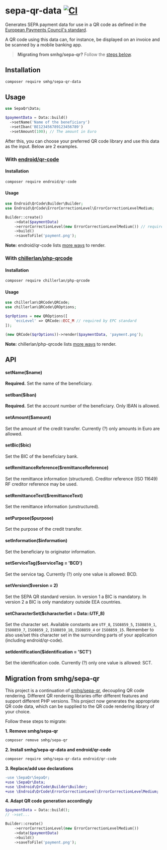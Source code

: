 # sepa-qr-data [![CI](https://github.com/smhg/sepa-qr-data-php/workflows/CI/badge.svg)](https://github.com/smhg/sepa-qr-data-php/actions)
Generates SEPA payment data for use in a QR code as defined in the [European Payments Council's standard](http://www.europeanpaymentscouncil.eu/index.cfm/knowledge-bank/epc-documents/quick-response-code-guidelines-to-enable-data-capture-for-the-initiation-of-a-sepa-credit-transfer/epc069-12-quick-response-code-guidelines-to-enable-data-capture-for-the-initiation-of-a-sepa-credit-transfer1/).

A QR code using this data can, for instance, be displayed on an invoice and be scanned by a mobile banking app.

> **Migrating from smhg/sepa-qr?** Follow the [steps below](https://github.com/smhg/sepa-qr-data-php#migration-from-smhgsepa-qr).

## Installation
```bash
composer require smhg/sepa-qr-data
```

## Usage
```php
use SepaQr\Data;
```

```php
$paymentData = Data::build()
  ->setName('Name of the beneficiary')
  ->setIban('BE123456789123456789')
  ->setAmount(100); // The amount in Euro
```
After this, you can choose your preferred QR code library and use this data as the input. Below are 2 examples.

### With [endroid/qr-code](https://github.com/endroid/qr-code)
#### Installation 
```bash
composer require endroid/qr-code
```

#### Usage
```php
use Endroid\QrCode\Builder\Builder;
use Endroid\QrCode\ErrorCorrectionLevel\ErrorCorrectionLevelMedium;
```

```php
Builder::create()
    ->data($paymentData)
    ->errorCorrectionLevel(new ErrorCorrectionLevelMedium()) // required by EPC standard
    ->build()
    ->saveToFile('payment.png');
```
**Note:** endroid/qr-code lists [more ways](https://github.com/endroid/qr-code#usage-working-with-results) to render.

### With [chillerlan/php-qrcode](https://github.com/chillerlan/php-qrcode)
#### Installation
```bash
composer require chillerlan/php-qrcode
```

#### Usage
```php
use chillerlan\QRCode\QRCode;
use chillerlan\QRCode\QROptions;
```

```php
$qrOptions = new QROptions([
    'eccLevel' => QRCode::ECC_M // required by EPC standard
]);

(new QRCode($qrOptions))->render($paymentData, 'payment.png');
```
**Note:** chillerlan/php-qrcode lists [more ways](https://github.com/chillerlan/php-qrcode/wiki/Advanced-usage) to render.

## API

#### setName($name)
**Required.** Set the name of the beneficiary.

#### setIban($iban)
**Required.** Set the account number of the beneficiary. Only IBAN is allowed.

#### setAmount($amount)
Set the amount of the credit transfer. Currently (?) only amounts in Euro are allowed.

#### setBic($bic)
Set the BIC of the beneficiary bank.

#### setRemittanceReference($remittanceReference)
Set the remittance information (structured). Creditor reference (ISO 11649) RF creditor reference may be used.

#### setRemittanceText($remittanceText)
Set the remittance information (unstructured).

#### setPurpose($purpose)
Set the purpose of the credit transfer.

#### setInformation($information)
Set the beneficiary to originator information.

#### setServiceTag($serviceTag = 'BCD')
Set the service tag. Currently (?) only one value is allowed: BCD.

#### setVersion($version = 2)
Set the SEPA QR standard version. In version 1 a BIC is mandatory. In version 2 a BIC is only mandatory outside EEA countries.

#### setCharacterSet($characterSet = Data::UTF_8)
Set the character set. Available constants are `UTF_8`, `ISO8859_5`, `ISO8859_1`, `ISO8859_7`, `ISO8859_2`, `ISO8859_10`, `ISO8859_4` or `ISO8859_15`. Remember to also use/set this character set in the surrounding parts of your application (including endroid/qr-code).

#### setIdentification($identification = 'SCT')
Set the identification code. Currently (?) only one value is allowed: SCT.

## Migration from smhg/sepa-qr
This project is a continuation of [smhg/sepa-qr](https://github.com/smhg/sepa-qr-php), decoupling QR code rendering. Different QR rendering libraries offer different features and support different PHP versions. This project now generates the appropriate QR code data, which can be supplied to the QR code rendering library of your choice.

Follow these steps to migrate:

**1. Remove smhg/sepa-qr**
```bash
composer remove smhg/sepa-qr
```

**2. Install smhg/sepa-qr-data and endroid/qr-code**

```bash
composer require smhg/sepa-qr-data endroid/qr-code
```

**3. Replace/add use declarations**
```diff
-use \SepaQr\SepaQr;
+use \SepaQr\Data;
+use \Endroid\QrCode\Builder\Builder;
+use \Endroid\QrCode\ErrorCorrectionLevel\ErrorCorrectionLevelMedium;
```

**4. Adapt QR code generation accordingly**
```php
$paymentData = Data::build();
// ->set...

Builder::create()
    ->errorCorrectionLevel(new ErrorCorrectionLevelMedium())
    ->data($paymentData)
    ->build()
    ->saveToFile('payment.png');
```
